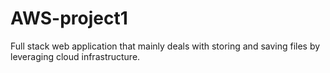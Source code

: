 # AWS-project1
Full stack web application that mainly deals with storing and saving files by leveraging cloud infrastructure.

